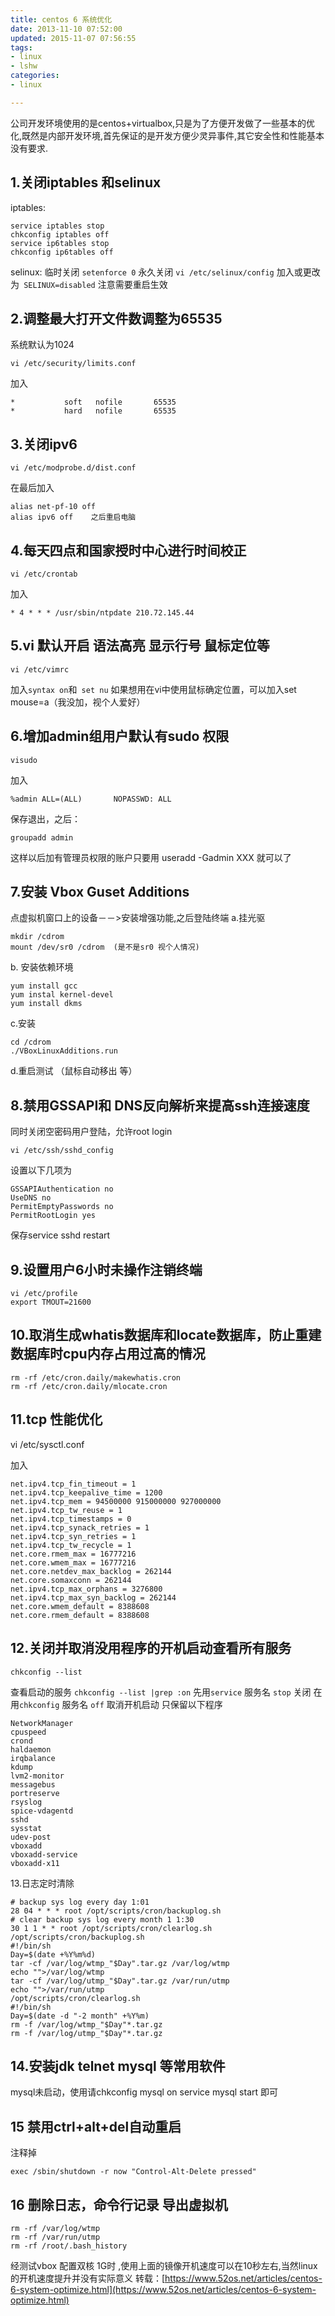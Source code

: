 ```yaml
---
title: centos 6 系统优化
date: 2013-11-10 07:52:00
updated: 2015-11-07 07:56:55
tags: 
- linux
- lshw
categories: 
- linux

---
```

公司开发环境使用的是centos+virtualbox,只是为了方便开发做了一些基本的优化,既然是内部开发环境,首先保证的是开发方便少灵异事件,其它安全性和性能基本没有要求.

## 1.关闭iptables 和selinux
iptables:

    service iptables stop
    chkconfig iptables off
    service ip6tables stop
    chkconfig ip6tables off

selinux:
临时关闭 `setenforce 0`
永久关闭 `vi /etc/selinux/config` 加入或更改为` SELINUX=disabled` 注意需要重启生效

## 2.调整最大打开文件数调整为65535

系统默认为1024

`vi /etc/security/limits.conf`


<!--more-->


加入

    *           soft   nofile       65535
    *           hard   nofile       65535

## 3.关闭ipv6

    vi /etc/modprobe.d/dist.conf

在最后加入

    alias net-pf-10 off
    alias ipv6 off    之后重启电脑

## 4.每天四点和国家授时中心进行时间校正

    vi /etc/crontab

加入

    * 4 * * * /usr/sbin/ntpdate 210.72.145.44 

## 5.vi 默认开启 语法高亮 显示行号 鼠标定位等

    vi /etc/vimrc

加入`syntax on`和` set nu`
如果想用在vi中使用鼠标确定位置，可以加入set mouse=a（我没加，视个人爱好）

## 6.增加admin组用户默认有sudo 权限

    visudo

加入

    %admin ALL=(ALL)       NOPASSWD: ALL

保存退出，之后：

    groupadd admin

这样以后加有管理员权限的账户只要用 useradd -Gadmin XXX 就可以了

## 7.安装 Vbox Guset Additions

点虚拟机窗口上的设备－－>安装增强功能,之后登陆终端
a.挂光驱

    mkdir /cdrom
    mount /dev/sr0 /cdrom  (是不是sr0 视个人情况)

b. 安装依赖环境

    yum install gcc
    yum instal kernel-devel
    yum install dkms

c.安装

    cd /cdrom
    ./VBoxLinuxAdditions.run

d.重启测试 （鼠标自动移出 等）

## 8.禁用GSSAPI和 DNS反向解析来提高ssh连接速度

同时关闭空密码用户登陆，允许root login

    vi /etc/ssh/sshd_config

设置以下几项为

    GSSAPIAuthentication no
    UseDNS no
    PermitEmptyPasswords no
    PermitRootLogin yes

保存service sshd restart
## 9.设置用户6小时未操作注销终端

    vi /etc/profile
    export TMOUT=21600

## 10.取消生成whatis数据库和locate数据库，防止重建数据库时cpu内存占用过高的情况

    rm -rf /etc/cron.daily/makewhatis.cron 
    rm -rf /etc/cron.daily/mlocate.cron 

## 11.tcp 性能优化

vi  /etc/sysctl.conf

加入

    net.ipv4.tcp_fin_timeout = 1 
    net.ipv4.tcp_keepalive_time = 1200
    net.ipv4.tcp_mem = 94500000 915000000 927000000 
    net.ipv4.tcp_tw_reuse = 1 
    net.ipv4.tcp_timestamps = 0 
    net.ipv4.tcp_synack_retries = 1 
    net.ipv4.tcp_syn_retries = 1 
    net.ipv4.tcp_tw_recycle = 1 
    net.core.rmem_max = 16777216 
    net.core.wmem_max = 16777216 
    net.core.netdev_max_backlog = 262144 
    net.core.somaxconn = 262144 
    net.ipv4.tcp_max_orphans = 3276800 
    net.ipv4.tcp_max_syn_backlog = 262144 
    net.core.wmem_default = 8388608 
    net.core.rmem_default = 8388608 

## 12.关闭并取消没用程序的开机启动查看所有服务

    chkconfig --list

查看启动的服务 `chkconfig --list |grep :on`
先用`service` 服务名 `stop` 关闭
在用`chkconfig` 服务名 `off` 取消开机启动
只保留以下程序

    NetworkManager 
    cpuspeed 
    crond
    haldaemon
    irqbalance
    kdump
    lvm2-monitor
    messagebus 
    portreserve 
    rsyslog 
    spice-vdagentd 
    sshd 
    sysstat
    udev-post 
    vboxadd 
    vboxadd-service 
    vboxadd-x11

13.日志定时清除

    # backup sys log every day 1:01 
    28 04 * * * root /opt/scripts/cron/backuplog.sh 
    # clear backup sys log every month 1 1:30 
    30 1 1 * * root /opt/scripts/cron/clearlog.sh
    /opt/scripts/cron/backuplog.sh 
    #!/bin/sh 
    Day=$(date +%Y%m%d) 
    tar -cf /var/log/wtmp_"$Day".tar.gz /var/log/wtmp
    echo "">/var/log/wtmp 
    tar -cf /var/log/utmp_"$Day".tar.gz /var/run/utmp
    echo "">/var/run/utmp
    /opt/scripts/cron/clearlog.sh 
    #!/bin/sh
    Day=$(date -d "-2 month" +%Y%m) 
    rm -f /var/log/wtmp_"$Day"*.tar.gz
    rm -f /var/log/utmp_"$Day"*.tar.gz 

## 14.安装jdk telnet mysql 等常用软件

mysql未启动，使用请chkconfig mysql on service mysql start 即可

## 15 禁用ctrl+alt+del自动重启

注释掉

    exec /sbin/shutdown -r now "Control-Alt-Delete pressed" 

## 16 删除日志，命令行记录 导出虚拟机

    rm -rf /var/log/wtmp
    rm -rf /var/run/utmp
    rm -rf /root/.bash_history

经测试vbox 配置双核 1G时 ,使用上面的镜像开机速度可以在10秒左右,当然linux的开机速度提升并没有实际意义
转载：[https://www.52os.net/articles/centos-6-system-optimize.html](https://www.52os.net/articles/centos-6-system-optimize.html)










